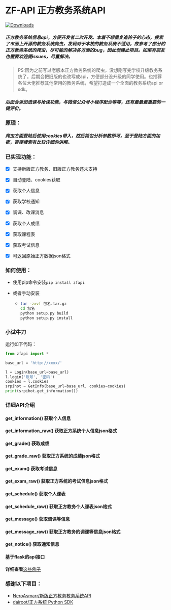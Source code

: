 # ZF-API 正方教务系统API
[![Downloads](https://pepy.tech/badge/zfapi)](https://pepy.tech/project/zfapi)
##### 正方教务系统信息api，方便开发者二次开发。本着不想重复造轮子的心态，搜索了市面上开源的教务系统爬虫，发现对于本校的教务系统不适用，故参考了部分的正方教务系统的爬虫，尽可能的解决各方面的bug，因此创建此项目。如果有朋友也需要欢迎提issues，尽量解决。

> PS:因为之前写过老版本正方教务系统的爬虫，没想刚写完学校升级教务系统了。后期会把旧版的也改写成api，方便部分没升级的同学使用。也推荐各位大佬推荐其他常用的教务系统，希望打造成一个全面的教务系统api or sdk。

##### 后面会添加选课与抢课功能，与微信公众号小程序配合等等，还有最最最重要的一键评价。

### 原理：

##### 爬虫方面登陆后使用cookies带入，然后抓包分析参数即可，至于登陆方面的加密，百度搜索有比较详细的讲解。

### 已实现功能：

* [x] 支持新版正方教务、旧版正方教务还未支持

* [x] 自动登陆、cookies获取
* [x] 获取个人信息
* [x] 获取学校通知
* [x] 调课、改课消息
* [x] 获取个人成绩
* [x] 获取课程表
* [x] 获取考试信息
* [x] 可返回原始正方数据json格式

### 如何使用：

+ 使用pip命令安装`pip install zfapi`

+ 或者手动安装

  + ```bash
    tar -zxvf 包名.tar.gz
    cd 包名
    python setup.py build
    python setup.py install
    ```

### 小试牛刀

运行如下代码：

```python
from zfapi import *

base_url = 'http://xxxx/'

l = Login(base_url=base_url)
l.login('账号', '密码')
cookies = l.cookies
srpihot = GetInfo(base_url=base_url, cookies=cookies)
print(srpihot.get_information())
```

### 详细API介绍
#### get_information()	获取个人信息
#### get_information_raw()	获取正方系统个人信息json格式
#### get_grade()	获取成绩
#### get_grade_raw()	获取正方系统的成绩json格式
#### get_exam()	获取考试信息
#### get_exam_raw() 获取正方系统的考试信息json格式
#### get_schedule()	获取个人课表
#### get_schedule_raw()	获取正方教务个人课表json格式
#### get_message()	获取调课等信息
#### get_message_raw()	获取正方教务的调课等信息json格式
#### get_notice()	获取通知信息
#### 基于flask的api接口

**详细查看**[这些例子](https://github.com/Srpihot/zfapi/tree/master/examples)

### 感谢以下项目：

+ [NeroAsmarr/新版正方教务教务系统API](https://github.com/NeroAsmarr/zfnew)
+ [dairoot/正方系统 Python SDK](https://github.com/dairoot/school-api)
